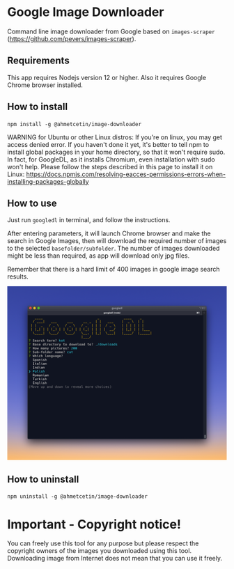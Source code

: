 # Google Image Downloader

Command line image downloader from Google based on `images-scraper` (https://github.com/pevers/images-scraper).

## Requirements

This app requires Nodejs version 12 or higher. Also it requires Google Chrome browser installed.

## How to install

`npm install -g @ahmetcetin/image-downloader`

WARNING for Ubuntu or other Linux distros: If you're on linux, you may get access denied error. If you haven't done it yet, it's better to tell npm to install global packages in your home directory, so that it won't require sudo. In fact, for GoogleDL, as it installs Chromium, even installation with sudo won't help. Please follow the steps described in this page to install it on Linux: https://docs.npmjs.com/resolving-eacces-permissions-errors-when-installing-packages-globally

## How to use

Just run `googledl` in terminal, and follow the instructions.

After entering parameters, it will launch Chrome browser and make the search in Google Images, then will download the required number of images to the selected `basefolder/subfolder`. The number of images downloaded might be less than required, as app will download only jpg files.

Remember that there is a hard limit of 400 images in google image search results.

![](images/googledownloader.png)

## How to uninstall

`npm uninstall -g @ahmetcetin/image-downloader`

# Important - Copyright notice!

You can freely use this tool for any purpose but please respect the copyright owners of the images you downloaded using this tool. Downloading image from Internet does not mean that you can use it freely.
